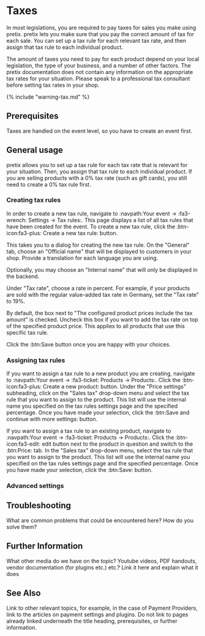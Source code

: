 # Taxes

In most legislations, you are required to pay taxes for sales you make using pretix. 
pretix lets you make sure that you pay the correct amount of tax for each sale. 
You can set up a tax rule for each relevant tax rate, and then assign that tax rule to each individual product. 

The amount of taxes you need to pay for each product depend on your local legislation, the type of your business, and a number of other factors. 
The pretix documentation does not contain any information on the appropriate tax rates for your situation. 
Please speak to a professional tax consultant before setting tax rates in your shop. 

{% include "warning-tax.md" %}

## Prerequisites

Taxes are handled on the event level, so you have to create an event first. 

## General usage

pretix allows you to set up a tax rule for each tax rate that is relevant for your situation.
Then, you assign that tax rule to each individual product. 
If you are selling products with a 0% tax rate (such as gift cards), you still need to create a 0% tax rule first. 

### Creating tax rules 

In order to create a new tax rule, navigate to :navpath:Your event → :fa3-wrench: Settings → Tax rules:. 
This page displays a list of all tax rules that have been created for the event. 
To create a new tax rule, click the :btn-icon:fa3-plus: Create a new tax rule: button. 

This takes you to a dialog for creating the new tax rule. 
On the "General" tab, choose an "Official name" that will be displayed to customers in your shop. 
Provide a translation for each language you are using. 

Optionally, you may choose an "Internal name" that will only be displayed in the backend. 

Under "Tax rate", choose a rate in percent. 
For example, if your products are sold with the regular value-added tax rate in Germany, set the "Tax rate" to 19%. 

By default, the box next to "The configured product prices include the tax amount" is checked. 
Uncheck this box if you want to add the tax rate on top of the specified product price. 
This applies to all products that use this specific tax rule. 

Click the :btn:Save button once you are happy with your choices. 

### Assigning tax rules 

If you want to assign a tax rule to a new product you are creating, navigate to :navpath:Your event → :fa3-ticket: Products → Products:. 
Click the :btn-icon:fa3-plus: Create a new product: button. 
Under the "Price settings" subheading, click on the "Sales tax" drop-down menu and select the tax rule that you want to assign to the product. 
This list will use the internal name you specified on the tax rules settings page and the specified percentage. 
Once you have made your selection, click the :btn:Save and continue with more settings: button. 

If you want to assign a tax rule to an existing product, navigate to :navpath:Your event → :fa3-ticket: Products → Products:. 
Click the :btn-icon:fa3-edit: edit button next to the product in question and switch to the :btn:Price: tab. 
In the "Sales tax" drop-down menu, select the tax rule that you want to assign to the product. 
This list will use the internal name you specified on the tax rules settings page and the specified percentage. 
Once you have made your selection, click the :btn:Save: button. 

### Advanced settings  

## Troubleshooting 

What are common problems that could be encountered here? How do you solve them? 

## Further Information

What other media do we have on the topic? Youtube videos, PDF handouts, vendor documentation (for plugins etc.) etc.? Link it here and explain what it does

## See Also 

Link to other relevant topics, for example, in the case of Payment Providers, link to the articles on payment settings and plugins. Do not link to pages already linked underneath the title heading, prerequisites, or further information. 